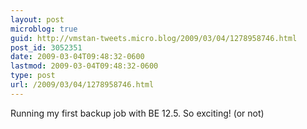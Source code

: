 ```yaml
---
layout: post
microblog: true
guid: http://vmstan-tweets.micro.blog/2009/03/04/1278958746.html
post_id: 3052351
date: 2009-03-04T09:48:32-0600
lastmod: 2009-03-04T09:48:32-0600
type: post
url: /2009/03/04/1278958746.html
---
```

Running my first backup job with BE 12.5. So exciting! (or not)
